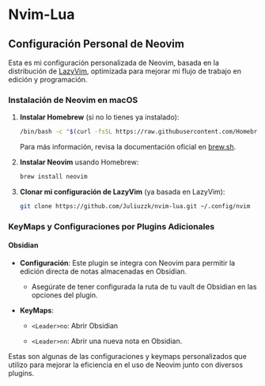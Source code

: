 # Nvim-Lua

## Configuración Personal de Neovim

Esta es mi configuración personalizada de Neovim, basada en la distribución de [LazyVim](https://github.com/LazyVim/LazyVim), optimizada para mejorar mi flujo de trabajo en edición y programación.

### Instalación de Neovim en macOS

1. **Instalar Homebrew** (si no lo tienes ya instalado):

   ```sh
   /bin/bash -c "$(curl -fsSL https://raw.githubusercontent.com/Homebrew/install/HEAD/install.sh)"
   ```

   Para más información, revisa la documentación oficial en [brew.sh](https://brew.sh/).

2. **Instalar Neovim** usando Homebrew:

   ```sh
   brew install neovim
   ```

3. **Clonar mi configuración de LazyVim** (ya basada en LazyVim):

   ```sh
   git clone https://github.com/Juliuzzk/nvim-lua.git ~/.config/nvim
   ```

### KeyMaps y Configuraciones por Plugins Adicionales

#### Obsidian

- **Configuración**: Este plugin se integra con Neovim para permitir la edición directa de notas almacenadas en Obsidian.

  - Asegúrate de tener configurada la ruta de tu vault de Obsidian en las opciones del plugin.

- **KeyMaps**:

  - `<Leader>no`: Abrir Obsidian

  - `<Leader>nn`: Abrir una nueva nota en Obsidian.

Estas son algunas de las configuraciones y keymaps personalizados que utilizo para mejorar la eficiencia en el uso de Neovim junto con diversos plugins.
